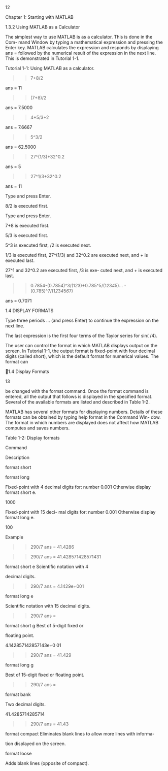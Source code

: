 12

Chapter 1: Starting with MATLAB

1.3.2 Using MATLAB as a Calculator

The simplest way to use MATLAB is as a calculator. This is done in the Com-
mand Window by typing a mathematical expression and pressing the Enter key.
MATLAB calculates the expression and responds by displaying ans =  followed
by the numerical result of the expression in the next line. This is demonstrated in
Tutorial 1-1.

Tutorial 1-1: Using MATLAB as a calculator.

>> 7+8/2

ans =
    11

>> (7+8)/2

ans =
    7.5000

>> 4+5/3+2

ans =
    7.6667

>> 5^3/2

ans =
   62.5000

>> 27^(1/3)+32^0.2

ans =
     5

>> 27^1/3+32^0.2

ans =
    11

Type and press Enter.

8/2 is executed first.

Type and press Enter.

7+8 is executed first.

5/3 is executed first.

5^3 is executed first, /2 is executed next.

1/3  is  executed  first,  27^(1/3)  and  32^0.2  are
executed next, and + is executed last.

27^1  and  32^0.2  are  executed  first,  /3  is  exe-
cuted next, and + is executed last.

>> 0.7854-(0.7854)^3/(1*2*3)+0.785^5/(1*2*3*4*5)...
-(0.785)^7/(1*2*3*4*5*6*7)

ans =
    0.7071
>>

1.4 DISPLAY FORMATS

Type  three  periods  ...  (and  press  Enter)  to
continue the expression on the next line.

The  last  expression  is  the  first  four
terms of the Taylor series for sin( /4).

The  user  can  control  the  format  in  which  MATLAB  displays  output  on  the
screen. In Tutorial 1-1, the output format is fixed-point with four decimal digits
(called short), which is the default format for numerical values. The format can

1.4 Display Formats

13

be changed with the format command. Once the format command is entered,
all  the  output  that  follows  is  displayed  in  the  specified  format.  Several  of  the
available formats are listed and described in Table 1-2.

MATLAB  has  several  other  formats  for  displaying  numbers.  Details  of
these formats can be obtained by typing help format in the Command Win-
dow. The format in which numbers are displayed does not affect how MATLAB
computes and saves numbers.

Table 1-2: Display formats

Command

Description

format short

format long

Fixed-point with 4 decimal
digits for:
number
0.001
Otherwise display format
short e.

1000

Fixed-point with 15 deci-
mal digits for:
number
0.001
Otherwise display format
long e.

100

Example

>> 290/7
ans =
   41.4286

>> 290/7
ans =
  41.428571428571431

format short e Scientific notation with 4

decimal digits.

>> 290/7
ans =
  4.1429e+001

format long e

Scientific notation with 15
decimal digits.

>> 290/7
ans =

format short g Best of 5-digit fixed or

floating point.

4.142857142857143e+0
01

>> 290/7
ans =
       41.429

format long g

Best of 15-digit fixed or
floating point.

>> 290/7
ans =

format bank

Two decimal digits.

41.4285714285714

>> 290/7
ans =
         41.43

format compact Eliminates blank lines to allow more lines with informa-

tion displayed on the screen.

format loose

Adds blank lines (opposite of compact).

